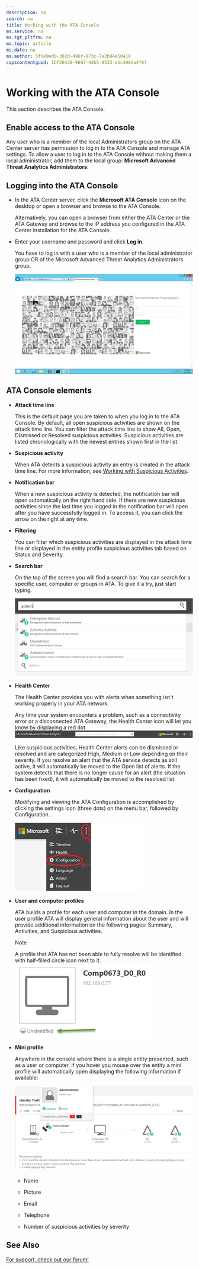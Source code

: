 ```yaml
---
description: na
search: na
title: Working with the ATA Console
ms.service: na
ms.tgt_pltfrm: na
ms.topic: article
ms.date: na
ms.author: 5f6e9ed0-302d-496f-873c-7a2b94e50410
capscontentguid: 1bf264d9-9697-44b5-9533-e1c498da4f07
---
```

# Working with the ATA Console
This section describes the ATA Console.

## Enable access to the ATA Console
Any user who is a member of the local Administrators group on the ATA Center server has permission to log in to the ATA Console and manage ATA settings. 
To allow a user to log in to the ATA Console without making them a local administrator, add them to the local group: **Microsoft Advanced Threat Analytics Administrators**.

## Logging into the ATA Console

- In the ATA Center server, click the **Microsoft ATA Console**  icon on the desktop or open a browser and browse to the ATA Console.

   Alternatively, you can open a browser from either the ATA Center or the ATA Gateway and browse to the IP address you configured in the ATA Center installation for the ATA Console.

- Enter your username and password and click **Log in**.

   You have to log in with a user who is a member of the local administrator group OR of the  Microsoft Advanced Threat Analytics Administrators group.

   ![](../Image/ATA_log_in_screen.jpg)

## ATA Console elements

- **Attack time line**

   This is the default page you are taken to when you log in to the ATA Console. By default, all open suspicious activities are shown on the attack time line. You can filter the attack time line to show All, Open, Dismissed or Resolved suspicious activities. Suspicious activities are listed chronologically with the newest entries shown first in the list.

- **Suspicious activity**

   When ATA detects a suspicious activity an entry is created in the attack time line. For more information, see [Working with Suspicious Activities](../Topic/Working_with_Suspicious_Activities.md).

- **Notification bar**

   When a new suspicious activity is detected, the notification bar will open automatically on the right hand side. If there are new suspicious activities since the last time you logged in the notification bar will open after you have successfully logged in. To access it, you can click the arrow on the right at any time.

- **Filtering**

   You can filter which suspicious activities are displayed in the attack time line or displayed in the entity profile suspicious activities tab based on Status and Severity.

- **Search bar**

   On the top of the screen you will find a search bar. You can search for a specific user, computer or groups in ATA. To give it a try, just start typing.

   ![](../Image/ATA_console_search.png)

- **Health Center**

   The Health Center provides you with alerts when something isn't working properly in your ATA network.

   Any time your system encounters a problem, such as a connectivity error or a disconnected ATA Gateway, the Health Center icon will let you know by displaying a red dot. ![](../Image/ATA_Health_Center_Alert_red_dot.png)

   Like suspicious activities, Health Center alerts can be dismissed or resolved and are categorized High, Medium or Low depending on their severity. If you resolve an alert that the ATA service detects as still active, it will automatically be moved to the Open list of alerts. If the system detects that there is no longer cause for an alert (the situation has been fixed), it will automatically be moved to the resolved list.

- **Configuration**

   Modifying and viewing the ATA Configuration is accomplished by clicking the settings icon (three dots) on the menu bar, followed by Configuration.

   ![](../Image/ATA_config_icon.JPG)

- **User and computer profiles**

   ATA builds a profile for each user and computer in the domain. In the user profile ATA will display general information about the user and will provide additional information on the following pages: Summary, Activities, and Suspicious activities.

   > [!NOTE]
   > A profile that ATA has not been able to fully resolve will be identified with half-filled circle icon next to it.![](../Image/ATA_Unresolved_Profile.jpg)

- **Mini profile**

   Anywhere in the console where there is a single entity presented, such as a user or computer, if you hover you mouse over the entity a mini profile will automatically open displaying the following information if available:

   ![](../Image/ATA_mini_profile.jpg)

   - Name

   - Picture

   - Email

   - Telephone

   - Number of suspicious activities by severity

## See Also
[For support, check out our forum!](https://social.technet.microsoft.com/Forums/security/en-US/home?forum=mata)


